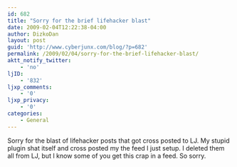 ```yaml
---
id: 682
title: "Sorry for the brief lifehacker blast"
date: 2009-02-04T12:22:38-04:00
author: DizkoDan
layout: post
guid: 'http://www.cyberjunx.com/blog/?p=682'
permalink: /2009/02/04/sorry-for-the-brief-lifehacker-blast/
aktt_notify_twitter:
    - 'no'
ljID:
    - '832'
ljxp_comments:
    - '0'
ljxp_privacy:
    - '0'
categories:
    - General
---
```


Sorry for the blast of lifehacker posts that got cross posted to LJ. My stupid plugin shat itself and cross posted my the feed I just setup. I deleted them all from LJ, but I know some of you get this crap in a feed. So sorry.